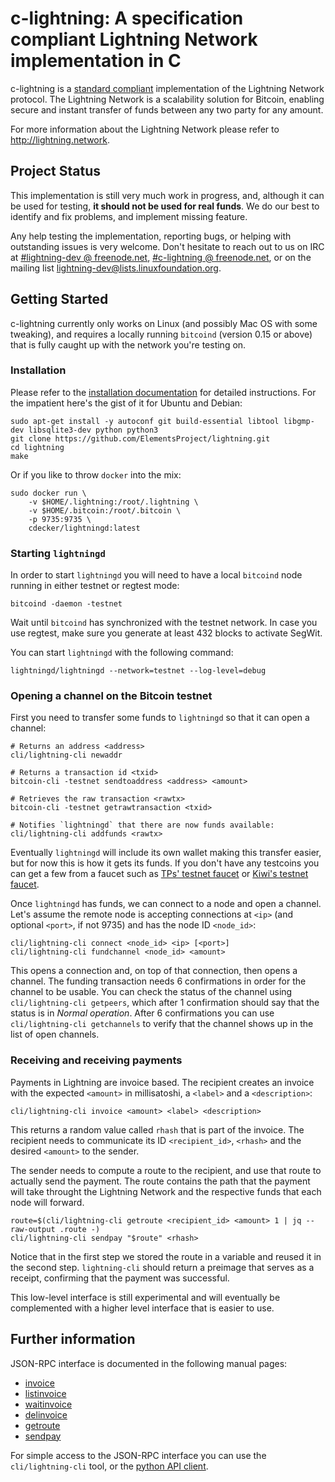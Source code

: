 # c-lightning: A specification compliant Lightning Network implementation in C

c-lightning is a [standard compliant](https://github.com/lightningnetwork/lightning-rfc) implementation of the Lightning Network protocol.
The Lightning Network is a scalability solution for Bitcoin, enabling secure and instant transfer of funds between any two party for any amount. 

For more information about the Lightning Network please refer to http://lightning.network.

## Project Status

This implementation is still very much work in progress, and, although it can be used for testing, __it should not be used for real funds__.
We do our best to identify and fix problems, and implement missing feature.

Any help testing the implementation, reporting bugs, or helping with outstanding issues is very welcome.
Don't hesitate to reach out to us on IRC at [#lightning-dev @ freenode.net](http://webchat.freenode.net/?channels=%23lightning-dev), [#c-lightning @ freenode.net](http://webchat.freenode.net/?channels=%23c-lightning), or on the mailing list [lightning-dev@lists.linuxfoundation.org](https://lists.linuxfoundation.org/mailman/listinfo/lightning-dev).

## Getting Started

c-lightning currently only works on Linux (and possibly Mac OS with some tweaking), and requires a locally running `bitcoind` (version 0.15 or above) that is fully caught up with the network you're testing on.

### Installation

Please refer to the [installation documentation](doc/INSTALL.md) for detailed instructions.
For the impatient here's the gist of it for Ubuntu and Debian:

```
sudo apt-get install -y autoconf git build-essential libtool libgmp-dev libsqlite3-dev python python3
git clone https://github.com/ElementsProject/lightning.git
cd lightning
make
```

Or if you like to throw `docker` into the mix:

```
sudo docker run \
	-v $HOME/.lightning:/root/.lightning \
	-v $HOME/.bitcoin:/root/.bitcoin \
	-p 9735:9735 \
	cdecker/lightningd:latest
```
### Starting `lightningd`

In order to start `lightningd` you will need to have a local `bitcoind` node running in either testnet or regtest mode:

```
bitcoind -daemon -testnet
```

Wait until `bitcoind` has synchronized with the testnet network. In case you use regtest, make sure you generate at least 432 blocks to activate SegWit. 

You can start `lightningd` with the following command:

```
lightningd/lightningd --network=testnet --log-level=debug
```

### Opening a channel on the Bitcoin testnet

First you need to transfer some funds to `lightningd` so that it can open a channel:

```
# Returns an address <address>
cli/lightning-cli newaddr 

# Returns a transaction id <txid>
bitcoin-cli -testnet sendtoaddress <address> <amount>

# Retrieves the raw transaction <rawtx>
bitcoin-cli -testnet getrawtransaction <txid>

# Notifies `lightningd` that there are now funds available:
cli/lightning-cli addfunds <rawtx>
```

Eventually `lightningd` will include its own wallet making this transfer easier, but for now this is how it gets its funds.
If you don't have any testcoins you can get a few from a faucet such as [TPs' testnet faucet](http://tpfaucet.appspot.com/) or [Kiwi's testnet faucet](https://testnet.manu.backend.hamburg/faucet).

Once `lightningd` has funds, we can connect to a node and open a channel.
Let's assume the remote node is accepting connections at `<ip>` (and optional `<port>`, if not 9735) and has the node ID `<node_id>`:

```
cli/lightning-cli connect <node_id> <ip> [<port>]
cli/lightning-cli fundchannel <node_id> <amount>
```

This opens a connection and, on top of that connection, then opens a channel.
The funding transaction needs 6 confirmations in order for the channel to be usable.
You can check the status of the channel using `cli/lightning-cli getpeers`, which after 1 confirmation should say that the status is in _Normal operation_.
After 6 confirmations you can use `cli/lightning-cli getchannels` to verify that the channel shows up in the list of open channels.

### Receiving and receiving payments

Payments in Lightning are invoice based.
The recipient creates an invoice with the expected `<amount>` in millisatoshi, a `<label>` and a `<description>`:

```
cli/lightning-cli invoice <amount> <label> <description>
```

This returns a random value called `rhash` that is part of the invoice.
The recipient needs to communicate its ID `<recipient_id>`, `<rhash>` and the desired `<amount>` to the sender.

The sender needs to compute a route to the recipient, and use that route to actually send the payment.
The route contains the path that the payment will take throught the Lightning Network and the respective funds that each node will forward.

```
route=$(cli/lightning-cli getroute <recipient_id> <amount> 1 | jq --raw-output .route -)
cli/lightning-cli sendpay "$route" <rhash>
```

Notice that in the first step we stored the route in a variable and reused it in the second step.
`lightning-cli` should return a preimage that serves as a receipt, confirming that the payment was successful.

This low-level interface is still experimental and will eventually be complemented with a higher level interface that is easier to use.

## Further information

JSON-RPC interface is documented in the following manual pages:

* [invoice](doc/lightning-invoice.7.txt)
* [listinvoice](doc/lightning-listinvoice.7.txt)
* [waitinvoice](doc/lightning-waitinvoice.7.txt)
* [delinvoice](doc/lightning-delinvoice.7.txt)
* [getroute](doc/lightning-getroute.7.txt)
* [sendpay](doc/lightning-sendpay.7.txt)

For simple access to the JSON-RPC interface you can use the `cli/lightning-cli` tool, or the [python API client](contrib/pylightning).
